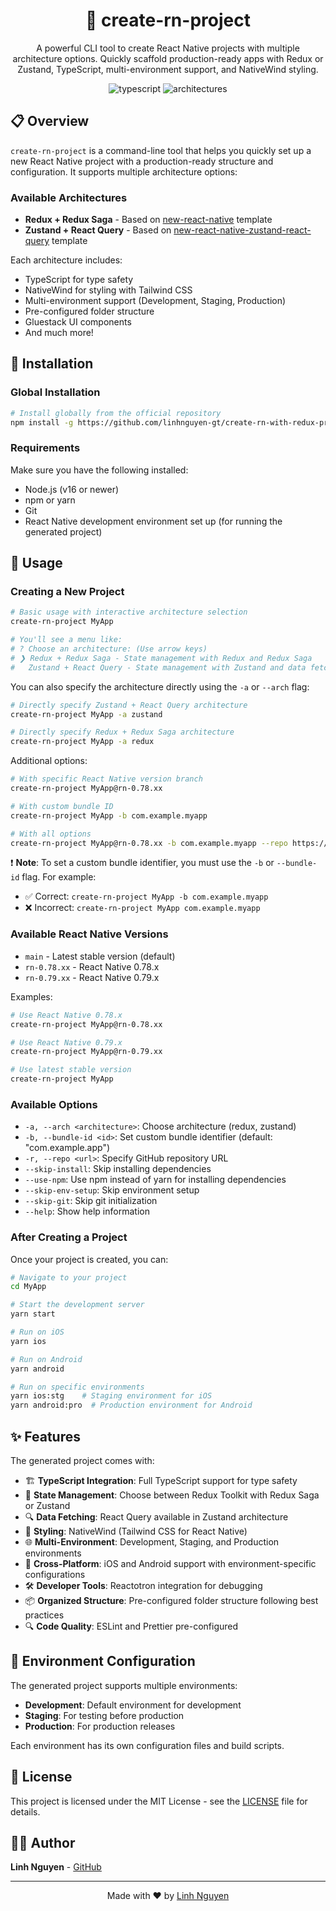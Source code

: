 <div align="center">
  <h1>🚀 create-rn-project</h1>
  <p>A powerful CLI tool to create React Native projects with multiple architecture options. Quickly scaffold production-ready apps with Redux or Zustand, TypeScript, multi-environment support, and NativeWind styling.</p>
</div>

<p align="center">
  <img src="https://img.shields.io/badge/TypeScript-Integrated-blue?style=for-the-badge&logo=typescript&logoColor=white" alt="typescript" />
  <img src="https://img.shields.io/badge/Multiple_Architectures-Available-28A745?style=for-the-badge" alt="architectures" />
</p>

## 📋 Overview

`create-rn-project` is a command-line tool that helps you quickly set up a new React Native project with a production-ready structure and configuration. It supports multiple architecture options:

### Available Architectures

- **Redux + Redux Saga** - Based on [new-react-native](https://github.com/linhnguyen-gt/new-react-native) template
- **Zustand + React Query** - Based on [new-react-native-zustand-react-query](https://github.com/linhnguyen-gt/new-react-native-zustand-react-query) template

Each architecture includes:

- TypeScript for type safety
- NativeWind for styling with Tailwind CSS
- Multi-environment support (Development, Staging, Production)
- Pre-configured folder structure
- Gluestack UI components
- And much more!

## 🚀 Installation

### Global Installation

```bash
# Install globally from the official repository
npm install -g https://github.com/linhnguyen-gt/create-rn-with-redux-project.git
```

### Requirements

Make sure you have the following installed:

- Node.js (v16 or newer)
- npm or yarn
- Git
- React Native development environment set up (for running the generated project)

## 📱 Usage

### Creating a New Project

```bash
# Basic usage with interactive architecture selection
create-rn-project MyApp

# You'll see a menu like:
# ? Choose an architecture: (Use arrow keys)
# ❯ Redux + Redux Saga - State management with Redux and Redux Saga
#   Zustand + React Query - State management with Zustand and data fetching with React Query
```

You can also specify the architecture directly using the `-a` or `--arch` flag:

```bash
# Directly specify Zustand + React Query architecture
create-rn-project MyApp -a zustand

# Directly specify Redux + Redux Saga architecture
create-rn-project MyApp -a redux
```

Additional options:

```bash
# With specific React Native version branch
create-rn-project MyApp@rn-0.78.xx

# With custom bundle ID
create-rn-project MyApp -b com.example.myapp

# With all options
create-rn-project MyApp@rn-0.78.xx -b com.example.myapp --repo https://github.com/yourusername/your-repo.git --skip-install --use-npm
```

❗ **Note**: To set a custom bundle identifier, you must use the `-b` or `--bundle-id` flag. For example:
- ✅ Correct: `create-rn-project MyApp -b com.example.myapp`
- ❌ Incorrect: `create-rn-project MyApp com.example.myapp`

### Available React Native Versions

- `main` - Latest stable version (default)
- `rn-0.78.xx` - React Native 0.78.x
- `rn-0.79.xx` - React Native 0.79.x

Examples:

```bash
# Use React Native 0.78.x
create-rn-project MyApp@rn-0.78.xx

# Use React Native 0.79.x
create-rn-project MyApp@rn-0.79.xx

# Use latest stable version
create-rn-project MyApp
```

### Available Options

- `-a, --arch <architecture>`: Choose architecture (redux, zustand)
- `-b, --bundle-id <id>`: Set custom bundle identifier (default: "com.example.app")
- `-r, --repo <url>`: Specify GitHub repository URL
- `--skip-install`: Skip installing dependencies
- `--use-npm`: Use npm instead of yarn for installing dependencies
- `--skip-env-setup`: Skip environment setup
- `--skip-git`: Skip git initialization
- `--help`: Show help information

### After Creating a Project

Once your project is created, you can:

```bash
# Navigate to your project
cd MyApp

# Start the development server
yarn start

# Run on iOS
yarn ios

# Run on Android
yarn android

# Run on specific environments
yarn ios:stg    # Staging environment for iOS
yarn android:pro  # Production environment for Android
```

## ✨ Features

The generated project comes with:

- 🏗️ **TypeScript Integration**: Full TypeScript support for type safety
- 🔄 **State Management**: Choose between Redux Toolkit with Redux Saga or Zustand
- 🔍 **Data Fetching**: React Query available in Zustand architecture
- 🎨 **Styling**: NativeWind (Tailwind CSS for React Native)
- 🌐 **Multi-Environment**: Development, Staging, and Production environments
- 📱 **Cross-Platform**: iOS and Android support with environment-specific configurations
- 🛠️ **Developer Tools**: Reactotron integration for debugging
- 📦 **Organized Structure**: Pre-configured folder structure following best practices
- 🔍 **Code Quality**: ESLint and Prettier pre-configured

## 🔧 Environment Configuration

The generated project supports multiple environments:

- **Development**: Default environment for development
- **Staging**: For testing before production
- **Production**: For production releases

Each environment has its own configuration files and build scripts.

## 📄 License

This project is licensed under the MIT License - see the [LICENSE](LICENSE) file for details.

## 👨‍💻 Author

**Linh Nguyen** - [GitHub](https://github.com/linhnguyen-gt)

---

<p align="center">
  Made with ❤️ by <a href="https://github.com/linhnguyen-gt">Linh Nguyen</a>
</p>
